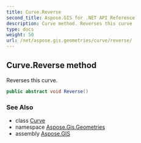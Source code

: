 ```yaml
---
title: Curve.Reverse
second_title: Aspose.GIS for .NET API Reference
description: Curve method. Reverses this curve
type: docs
weight: 50
url: /net/aspose.gis.geometries/curve/reverse/
---
```

## Curve.Reverse method

Reverses this curve.

```csharp
public abstract void Reverse()
```

### See Also

* class [Curve](../)
* namespace [Aspose.Gis.Geometries](../../curve/)
* assembly [Aspose.GIS](../../../)


